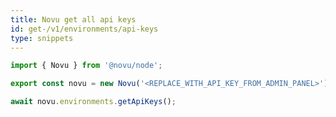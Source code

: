 ```yaml
---
title: Novu get all api keys 
id: get-/v1/environments/api-keys
type: snippets
---
```


```javascript label=Node.js
import { Novu } from '@novu/node';

export const novu = new Novu('<REPLACE_WITH_API_KEY_FROM_ADMIN_PANEL>');

await novu.environments.getApiKeys();
```

